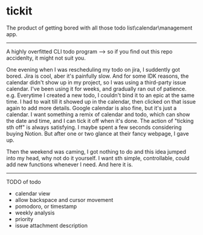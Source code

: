 # tickit
The product of getting bored with all those todo list\calendar\management app.

---
A highly overfitted CLI todo program --> so if you find out this repo accidenlty, it might not suit you.

One evening when I was rescheduling my todo on jira, I suddently got bored. Jira is cool, aber it's painfully slow. And for some IDK reasons, the calendar didn't show up in my project, so I was using a third-party issue calendar.
I've been using it for weeks, and gradually ran out of patience. e.g. Everytime I created a new todo, I couldn't bind it to an epic at the same time. I had to wait till it showed up in the calendar, then clicked on that issue again to add more details. 
Google calendar is also fine, but it's just a calendar. I want something a remix of calendar and todo, which can show the date and time, and I can tick it off when it's done. The action of "ticking sth off" is always satisfying.
I maybe spent a few seconds considering buying Notion. But after one or two glance at their fancy webpage, I gave up. 

Then the weekend was caming, I got nothing to do and this idea jumped into my head, why not do it yourself. I want sth simple, controllable, could add new functions whenever I need. And here it is.

---
TODO of todo
* calendar view
* allow backspace and cursor movement
* pomodoro, or timestamp
* weekly analysis
* priority
* issue attachment description 
